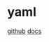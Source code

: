 # yaml

[github](https://github.com/dtolnay/serde-yaml)
[docs](https://docs.rs/serde_yaml/latest/serde_yaml/)
